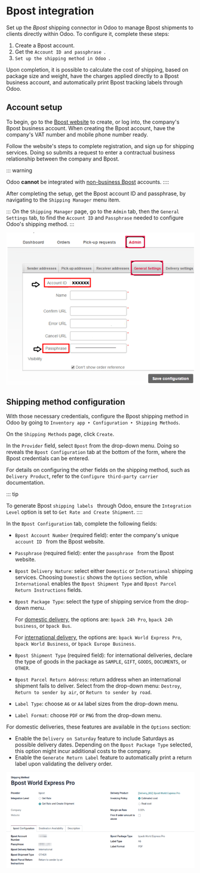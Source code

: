 # Bpost integration

Set up the *Bpost* shipping connector in Odoo to manage Bpost shipments
to clients directly within Odoo. To configure it, complete these steps:

1.  Create a Bpost account.
2.  Get the
    `Account ID and passphrase `.
3.  `Set up the shipping method in Odoo `.

Upon completion, it is possible to calculate the cost of shipping, based
on package size and weight, have the charges applied directly to a Bpost
business account, and automatically print Bpost tracking labels through
Odoo.


## Account setup

To begin, go to the [Bpost
website](https://parcel.bpost.be/en/home/business) to create, or log
into, the company\'s Bpost business account. When creating the Bpost
account, have the company\'s VAT number and mobile phone number ready.

Follow the website\'s steps to complete registration, and sign up for
shipping services. Doing so submits a request to enter a contractual
business relationship between the company and Bpost.

::: warning

Odoo **cannot** be integrated with [non-business
Bpost](https://www.odoo.com/r/Z4wZ) accounts.
::::

After completing the setup, get the Bpost account ID and passphrase, by
navigating to the `Shipping Manager`
menu item.

::: 
On the `Shipping Manager` page, go to
the `Admin` tab, then the
`General Settings` tab, to find the
`Account ID` and
`Passphrase` needed to configure
Odoo\'s shipping method.
:::

![In the \*Admin\* tab, show the Account ID and Passphrase.](bpost/credentials.png)

## Shipping method configuration 

With those necessary credentials, configure the Bpost shipping method in
Odoo by going to
`Inventory app ‣ Configuration ‣ Shipping Methods`.

On the `Shipping Methods` page, click
`Create`.

In the `Provider` field, select
`Bpost` from the drop-down menu.
Doing so reveals the `Bpost Configuration` tab at the bottom of the form, where the Bpost
credentials can be entered.

For details on configuring the other fields on the shipping method, such
as `Delivery
Product`, refer to the
`Configure third-party carrier ` documentation.

::: tip

To generate Bpost `shipping labels ` through Odoo, ensure the `Integration
Level` option is set to
`Get Rate and Create Shipment`.
::::

In the `Bpost Configuration` tab,
complete the following fields:

- `Bpost Account Number` (required
  field): enter the company\'s unique `account ID
  ` from the Bpost website.

- `Passphrase` (required field):
  enter the `passphrase
  ` from the Bpost website.

- `Bpost Delivery Nature`: select
  either `Domestic` or
  `International` shipping services.
  Choosing `Domestic` shows the
  `Options` section, while
  `International` enables the
  `Bpost Shipment Type` and
  `Bpost Parcel
  Return Instructions` fields.

- `Bpost Package Type`: select the
  type of shipping service from the drop-down menu.

  For [domestic delivery](https://www.odoo.com/r/uOVM), the options are:
  `bpack 24h
  Pro`,
  `bpack 24h business`, or
  `bpack Bus`.

  For [international delivery](https://www.odoo.com/r/s6G), the options
  are: `bpack
  World Express Pro`,
  `bpack World Business`, or
  `bpack Europe Business`.

- `Bpost Shipment Type` (required
  field): for international deliveries, declare the type of goods in the
  package as `SAMPLE`,
  `GIFT`, `GOODS`, `DOCUMENTS`, or
  `OTHER`.

- `Bpost Parcel Return Address`:
  return address when an international shipment fails to deliver. Select
  from the drop-down menu: `Destroy`,
  `Return to sender by air`, or
  `Return to sender by road`.

- `Label Type`: choose
  `A6` or `A4` label sizes from the drop-down menu.

- `Label Format`: choose
  `PDF` or `PNG` from the drop-down menu.

For domestic deliveries, these features are available in the
`Options` section:

- Enable the `Delivery on Saturday`
  feature to include Saturdays as possible delivery dates. Depending on
  the `Bpost Package Type` selected,
  this option might incur additional costs to the company.
- Enable the `Generate Return Label`
  feature to automatically print a return label upon validating the
  delivery order.

![Show Bpost shipping method.](bpost/bpost.png)
